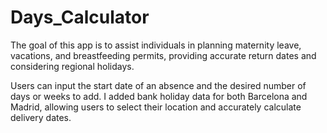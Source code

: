# Days_Calculator
The goal of this app is to assist individuals in planning maternity leave, vacations, and breastfeeding permits, providing accurate return dates and considering regional holidays.

Users can input the start date of an absence and the desired number of days or weeks to add. I added bank holiday data for both Barcelona and Madrid, allowing users to select their location and accurately calculate delivery dates.
